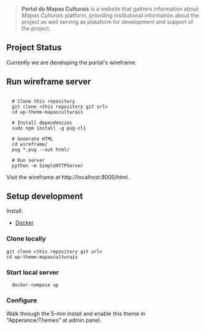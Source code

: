 > **Portal do Mapas Culturais** is a website that gathers information about *Mapas Culturais* platform, providing institutional information about the project as well serving as plataform for development and support of the project.

## Project Status

Currently we are developing the portal's wireframe.

## Run wireframe server

```shell

  # Clone this repository
  git clone <this repository git url>
  cd wp-theme-mapasculturais

  # Install dependencies
  sudo npm install -g pug-cli

  # Generate HTML
  cd wireframe/
  pug *.pug --out html/

  # Run server  
  python -m SimpleHTTPServer
```

Visit the wireframe at http://localhost:8000/html.

## Setup development

Install:

* [Docker](https://www.docker.com/)

### Clone locally

```
git clone <this repository git url>
cd wp-theme-mapasculturais
```

### Start local server

```shell
  docker-compose up
```

### Configure

Walk through the 5-min install and enable this theme in "Apperance/Themes" at admin panel.
